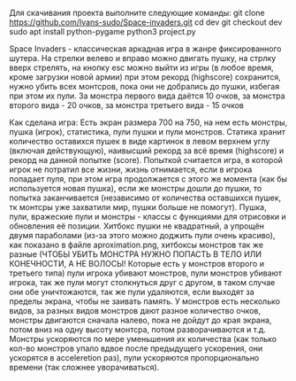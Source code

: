 Для скачивания проекта выполните следующие команды:
git clone https://github.com/Ivans-sudo/Space-invaders.git
cd dev
git checkout dev
sudo apt install python-pygame
python3 project.py

Space Invaders - классическая аркадная игра в жанре фиксированного шутера. На стрелки велево и вправо можно двигать пушку, на стрлку вверх стрелять, на кнопку esc можно выйти из игры (в любое время, кроме загрузки новой армии) при этом рекорд (highscore) сохранится, нужно убить всех монтсров, пока они не добрались до пушки, избегая при этом их пули. За монстра первого вида даётся 10 очков, за монстра второго вида - 20 очков, за монстра третьего вида - 15 очков

Как сделана игра:
Есть экран размера 700 на 750, на нем есть монстры, пушка (игрок), статистика, пули пушки и пули монстров. Статика хранит количество оставихся пушек в виде картинок в левом верхнем углу (включая действующую), наивысший рекорд за всё время (highscore) и рекорд на данной попытке (score). Попыткой считается игра, в которой игрок не потратил все жизни, жизнь отнимается, если в игрока попадает пуля, при этом игра продолжается с этого же момента (как бы используется новая пушка), если же монстры дошли до пушки, то попытка заканчивается (независимо от количества оставшихся пушек, тк монтсры уже захватили мир, пушки больше не помогут). Пушка, пули, вражеские пули и монстры - классы с функциями для отрисовки и обновления её позиции. Хитбокс пушки не квадратный, а упрощён двумя параболами (из-за этого можно доджить пули очень красиво), как показано в файле aproximation.png, хитбоксы монстров так же разные (ЧТОБЫ УБИТЬ МОНСТРА НУЖНО ПОПАСТЬ В ТЕЛО ИЛИ КОНЕЧНОСТИ, А НЕ ВОЛОСЫ! Которые есть у монстров второго и третьего типа) пули игрока убивают монстров, пули монстров убивают игрока, так же пули могут столкнуться друг с другом, в таком случае они обе уничтожаются, так же пули удаляются, если выходят за пределы экрана, чтобы не заивать память. У монстров есть несколько видов, за разных видов монстров дают разное количество очков, монстры двигаются сначала налево, пока не дойдут до края экрана, потом вниз на одну высоту монтсра, потом разворачиваются и т.д. Монстры ускоряются по мере уменьшения их количества (как только кол-во монстров упало вдвое после предыдущего ускорения, они ускорятся в acceleretion раз), пули ускоряются пропорционально времени (так сложнее уворачиваться).